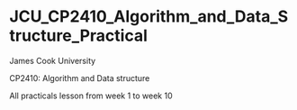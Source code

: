 # JCU_CP2410_Algorithm_and_Data_Structure_Practical
James Cook University 

CP2410: Algorithm and Data structure 

All practicals lesson from week 1 to week 10

